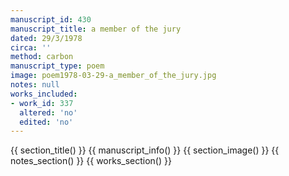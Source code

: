 ```yaml
---
manuscript_id: 430
manuscript_title: a member of the jury
dated: 29/3/1978
circa: ''
method: carbon
manuscript_type: poem
image: poem1978-03-29-a_member_of_the_jury.jpg
notes: null
works_included:
- work_id: 337
  altered: 'no'
  edited: 'no'
---
```


{{ section_title() }}
{{ manuscript_info() }}
{{ section_image() }}
{{ notes_section() }}
{{ works_section() }}
